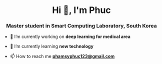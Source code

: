<h1 align="center">Hi 👋, I'm Phuc</h1>
<h3 align="center">Master student in Smart Computing Laboratory, South Korea</h3>

- 🔭 I’m currently working on **deep learning for medical area**

- 🌱 I’m currently learning **new technology**

- 📫 How to reach me **phamsyphuc123@gmail.com**
